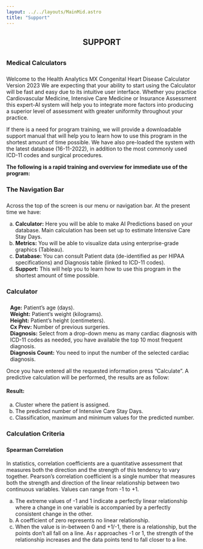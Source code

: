 ```yaml
---
layout: ../../layouts/MainMid.astro
title: "Support"
---
```

<style>
    main {
        text-align: justify;
    }
    h2 {
        margin-bottom: 32px;
        text-align: center;
    }
    h3 {
        margin-bottom: 24px;
        margin-top: 24px;
    }
</style>

## SUPPORT

### Medical Calculators

Welcome to the Health Analytics MX Congenital Heart Disease Calculator Version 2023
We are expecting that your ability to start using the Calculator will be fast and easy due to its intuitive user interface. Whether you practice Cardiovascular Medicine, Intensive Care Medicine or Insurance Assessment this expert-AI system will help you to integrate more factors into producing a superior level of assessment with greater uniformity throughout your practice.

If there is a need for program training, we will provide a downloadable support manual that will help you to learn how to use this program in the shortest amount of time possible. We have also pre-loaded the system with the latest database (16-11-2022), in addition to the most commonly used ICD-11 codes and surgical procedures.

**The following is a rapid training and overview for immediate use of the program:**

### The Navigation Bar

Across the top of the screen is our menu or navigation bar. At the present time we have:

<ol type="a">
<li> <b>Calculator:</b> Here you will be able to make AI Predictions based on your database. Main calculation  has been set up to estimate Intensive Care Stay Days.
</li>
<li> <b>Metrics:</b> You will be able to visualize data using enterprise-grade graphics (Tableau).
</li>
<li> <b>Database:</b> You can consult Patient data (de-identified as per HIPAA specifications) and Diagnosis table (linked to ICD-11 codes). 
</li>
<li> <b>Support:</b> This will help you to learn how to use this program in the shortest amount of time possible.
</li>
</ol>

### Calculator

<ul style="list-style-type:none; padding-left: 10px;">
<li> <b>Age:</b> Patient’s age (days).</li>
<li> <b>Weight:</b> Patient’s weight (kilograms).</li>
<li> <b>Height:</b> Patient’s height (centimeters).</li>
<li> <b>Cx Prev:</b> Number of previous surgeries.</li>
<li> <b>Diagnosis:</b> Select from a drop-down menu as many cardiac diagnosis with ICD-11 codes as needed, you have available the top 10 most frequent diagnosis.</li>
<li> <b>Diagnosis Count:</b> You need to input the number of the selected cardiac diagnosis.</li>
</ul>

Once you have entered all the requested information press “Calculate”. A predictive calculation will be performed, the results are as follow: 

#### Result:

<ol type="a">
<li> Cluster where the patient is assigned.</li>
<li> The predicted number of Intensive Care Stay Days.</li>
<li> Classification, maximum and minimum values for the predicted number.</li>
</ol>

### Calculation Criteria

#### Spearman Correlation

In statistics, correlation coefficients are a quantitative assessment that measures both the direction and the strength of this tendency to vary together. Pearson’s correlation coefficient is a single number that measures both the strength and direction of the linear relationship between two continuous variables. Values can range from -1 to +1.

<ol type="a">
<li> The extreme values of -1 and 1 indicate a perfectly linear relationship where a change in one variable is accompanied by a perfectly consistent change in the other. </li>
<li> A coefficient of zero represents no linear relationship. </li>
<li> When the value is in-between 0 and +1/-1, there is a relationship, but the points don’t all fall on a line. As r approaches -1 or 1, the strength of the relationship increases and the data points tend to fall closer to a line.</li>
</ol>